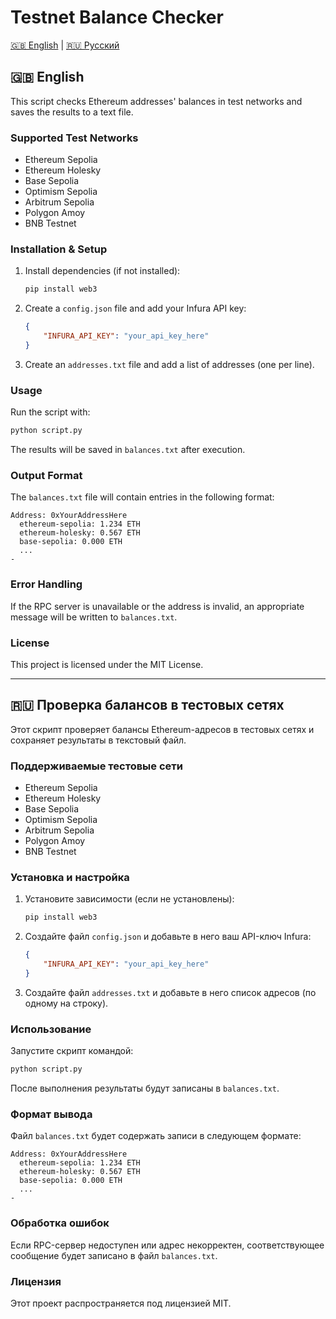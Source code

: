 # Testnet Balance Checker

[🇬🇧 English](#testnet-balance-checker) | [🇷🇺 Русский](#проверка-балансов-в-тестовых-сетях)

## 🇬🇧 English

This script checks Ethereum addresses' balances in test networks and saves the results to a text file.

### Supported Test Networks

- Ethereum Sepolia
- Ethereum Holesky
- Base Sepolia
- Optimism Sepolia
- Arbitrum Sepolia
- Polygon Amoy
- BNB Testnet

### Installation & Setup

1. Install dependencies (if not installed):
   ```sh
   pip install web3
   ```

2. Create a `config.json` file and add your Infura API key:
   ```json
   {
       "INFURA_API_KEY": "your_api_key_here"
   }
   ```

3. Create an `addresses.txt` file and add a list of addresses (one per line).

### Usage

Run the script with:
```sh
python script.py
```

The results will be saved in `balances.txt` after execution.

### Output Format

The `balances.txt` file will contain entries in the following format:
```
Address: 0xYourAddressHere
  ethereum-sepolia: 1.234 ETH
  ethereum-holesky: 0.567 ETH
  base-sepolia: 0.000 ETH
  ...
-
```

### Error Handling

If the RPC server is unavailable or the address is invalid, an appropriate message will be written to `balances.txt`.

### License

This project is licensed under the MIT License.

---

## 🇷🇺 Проверка балансов в тестовых сетях

Этот скрипт проверяет балансы Ethereum-адресов в тестовых сетях и сохраняет результаты в текстовый файл.

### Поддерживаемые тестовые сети

- Ethereum Sepolia
- Ethereum Holesky
- Base Sepolia
- Optimism Sepolia
- Arbitrum Sepolia
- Polygon Amoy
- BNB Testnet

### Установка и настройка

1. Установите зависимости (если не установлены):
   ```sh
   pip install web3
   ```

2. Создайте файл `config.json` и добавьте в него ваш API-ключ Infura:
   ```json
   {
       "INFURA_API_KEY": "your_api_key_here"
   }
   ```

3. Создайте файл `addresses.txt` и добавьте в него список адресов (по одному на строку).

### Использование

Запустите скрипт командой:
```sh
python script.py
```

После выполнения результаты будут записаны в `balances.txt`.

### Формат вывода

Файл `balances.txt` будет содержать записи в следующем формате:
```
Address: 0xYourAddressHere
  ethereum-sepolia: 1.234 ETH
  ethereum-holesky: 0.567 ETH
  base-sepolia: 0.000 ETH
  ...
-
```

### Обработка ошибок

Если RPC-сервер недоступен или адрес некорректен, соответствующее сообщение будет записано в файл `balances.txt`.

### Лицензия

Этот проект распространяется под лицензией MIT.
